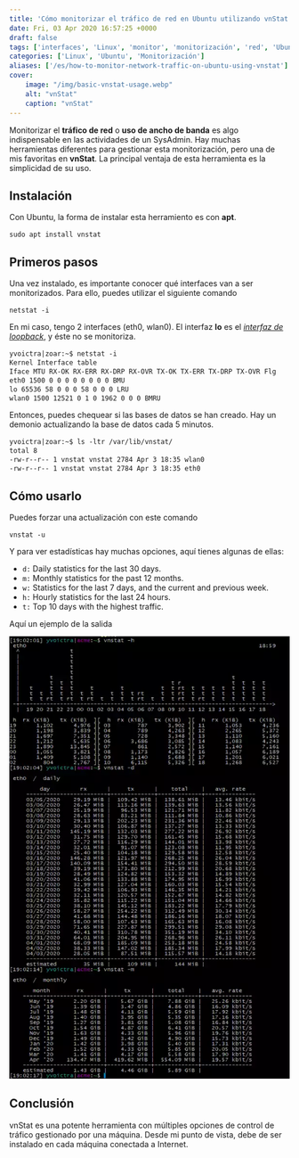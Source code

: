 ```yaml
---
title: 'Cómo monitorizar el tráfico de red en Ubuntu utilizando vnStat'
date: Fri, 03 Apr 2020 16:57:25 +0000
draft: false
tags: ['interfaces', 'Linux', 'monitor', 'monitorización', 'red', 'Ubuntu', 'vnstat']
categories: ['Linux', 'Ubuntu', 'Monitorización']
aliases: ['/es/how-to-monitor-network-traffic-on-ubuntu-using-vnstat']
cover:
    image: "/img/basic-vnstat-usage.webp"
    alt: "vnStat"
    caption: "vnStat"
---
```


Monitorizar el **tráfico de red** o **uso de ancho de banda** es algo indispensable en las actividades de un SysAdmin. Hay muchas herramientas diferentes para gestionar esta monitorización, pero una de mis favoritas en **vnStat**. La principal ventaja de esta herramienta es la simplicidad de su uso.

## Instalación

Con Ubuntu, la forma de instalar esta herramiento es con **apt**.

    sudo apt install vnstat

## Primeros pasos

Una vez instalado, es importante conocer qué interfaces van a ser monitorizados. Para ello, puedes utilizar el siguiente comando

    netstat -i

En mi caso, tengo 2 interfaces (eth0, wlan0). El interfaz **lo** es el _[interfaz de loopback](https://en.wikipedia.org/wiki/Loopback#Virtual_loopback_interface)_, y éste no se monitoriza.

```
yvoictra|zoar:~$ netstat -i
Kernel Interface table
Iface MTU RX-OK RX-ERR RX-DRP RX-OVR TX-OK TX-ERR TX-DRP TX-OVR Flg
eth0 1500 0 0 0 0 0 0 0 0 BMU
lo 65536 58 0 0 0 58 0 0 0 LRU
wlan0 1500 12521 0 1 0 1962 0 0 0 BMRU
```

Entonces, puedes chequear si las bases de datos se han creado. Hay un demonio actualizando la base de datos cada 5 minutos.

```
yvoictra|zoar:~$ ls -ltr /var/lib/vnstat/
total 8
-rw-r--r-- 1 vnstat vnstat 2784 Apr 3 18:35 wlan0
-rw-r--r-- 1 vnstat vnstat 2784 Apr 3 18:35 eth0
```

## Cómo usarlo

Puedes forzar una actualización con este comando

    vnstat -u

Y para ver estadísticas hay muchas opciones, aquí tienes algunas de ellas:

*   `d:` Daily statistics for the last 30 days.
*   `m:` Monthly statistics for the past 12 months.
*   `w:` Statistics for the last 7 days, and the current and previous week.
*   `h:` Hourly statistics for the last 24 hours.
*   `t:` Top 10 days with the highest traffic.

Aquí un ejemplo de la salida

![](./images/vnstat_ex-1.webp)

## Conclusión

vnStat es una potente herramienta con múltiples opciones de control de tráfico gestionado por una máquina. Desde mi punto de vista, debe de ser instalado en cada máquina conectada a Internet.
